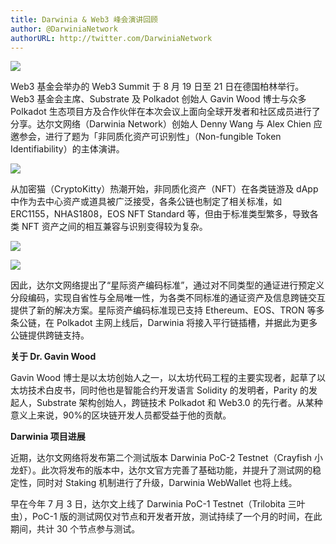 ```yaml
---
title: Darwinia & Web3 峰会演讲回顾
author: @DarwiniaNetwork
authorURL: http://twitter.com/DarwiniaNetwork
---
```


![](assets/doc6-1.jpeg)

Web3 基金会举办的 Web3 Summit 于 8 月 19 日至 21 日在德国柏林举行。Web3 基金会主席、Substrate 及 Polkadot 创始人 Gavin Wood 博士与众多 Polkadot 生态项目方及合作伙伴在本次会议上面向全球开发者和社区成员进行了分享。达尔文网络（Darwinia Network）创始人 Denny Wang 与 Alex Chien 应邀参会，进行了题为「非同质化资产可识别性」（Non-fungible Token Identifiability）的主体演讲。

<!--truncate-->

![](assets/doc6-2.jpeg)

从加密猫（CryptoKitty）热潮开始，非同质化资产（NFT）在各类链游及 dApp 中作为去中心资产或道具被广泛接受，各条公链也制定了相关标准，如 ERC1155，NHAS1808，EOS NFT Standard 等，但由于标准类型繁多，导致各类 NFT 资产之间的相互兼容与识别变得较为复杂。

![](assets/doc6-3.jpeg)

![](assets/doc6-4.jpeg)

因此，达尔文网络提出了“星际资产编码标准”，通过对不同类型的通证进行预定义分段编码，实现自省性与全局唯一性，为各类不同标准的通证资产及信息跨链交互提供了新的解决方案。星际资产编码标准现已支持 Ethereum、EOS、TRON 等多条公链，在 Polkadot 主网上线后，Darwinia 将接入平行链插槽，并据此为更多公链提供跨链支持。

**关于 Dr. Gavin Wood**


Gavin Wood 博士是以太坊创始人之一，以太坊代码工程的主要实现者，起草了以太坊技术白皮书，同时他也是智能合约开发语言 Solidity 的发明者，Parity 的发起人，Substrate 架构创始人，跨链技术 Polkadot 和 Web3.0 的先行者。从某种意义上来说，90%的区块链开发人员都受益于他的贡献。

**Darwinia 项目进展**


近期，达尔文网络将发布第二个测试版本 Darwinia PoC-2 Testnet（Crayfish 小龙虾）。此次将发布的版本中，达尔文官方完善了基础功能，并提升了测试网的稳定性，同时对 Staking 机制进行了升级，Darwinia WebWallet 也将上线。 

早在今年 7 月 3 日，达尔文上线了 Darwinia PoC-1 Testnet（Trilobita 三叶虫），PoC-1 版的测试网仅对节点和开发者开放，测试持续了一个月的时间，在此期间，共计 30 个节点参与测试。

